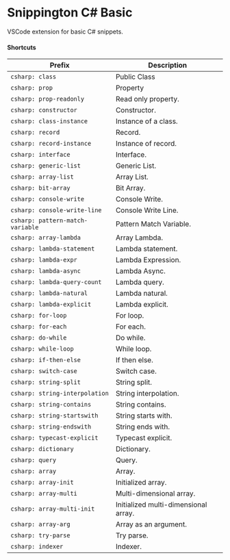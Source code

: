 # Snippington C# Basic
VSCode extension for basic C# snippets.

#### Shortcuts

| Prefix | Description |
| ------ | ------------ |
| `csharp: class` | Public Class |
| `csharp: prop` | Property |
| `csharp: prop-readonly` | Read only property. |
| `csharp: constructor` | Constructor. |
| `csharp: class-instance` | Instance of a class. |
| `csharp: record` | Record. |
| `csharp: record-instance` | Instance of record. |
| `csharp: interface` | Interface. |
| `csharp: generic-list` | Generic List. |
| `csharp: array-list` | Array List. |
| `csharp: bit-array` | Bit Array. |
| `csharp: console-write` | Console Write. |
| `csharp: console-write-line` | Console Write Line. |
| `csharp: pattern-match-variable` | Pattern Match Variable. |
| `csharp: array-lambda` | Array Lambda. |
| `csharp: lambda-statement` | Lambda statement. |
| `csharp: lambda-expr` | Lambda Expression. |
| `csharp: lambda-async` | Lambda Async. |
| `csharp: lambda-query-count` | Lambda query. |
| `csharp: lambda-natural` | Lambda natural. |
| `csharp: lambda-explicit` | Lambda explicit. |
| `csharp: for-loop` | For loop. |
| `csharp: for-each` | For each. |
| `csharp: do-while` | Do while. |
| `csharp: while-loop` | While loop. |
| `csharp: if-then-else` | If then else. |
| `csharp: switch-case` | Switch case. |
| `csharp: string-split` | String split. |
| `csharp: string-interpolation` | String interpolation. |
| `csharp: string-contains` | String contains. |
| `csharp: string-startswith` | String starts with. |
| `csharp: string-endswith` | String ends with. |
| `csharp: typecast-explicit` | Typecast explicit. |
| `csharp: dictionary` | Dictionary. |
| `csharp: query` | Query. |
| `csharp: array` | Array. |
| `csharp: array-init` | Initialized array. |
| `csharp: array-multi` | Multi-dimensional array. |
| `csharp: array-multi-init` | Initialized multi-dimensional array. |
| `csharp: array-arg` | Array as an argument. |
| `csharp: try-parse` | Try parse. |
| `csharp: indexer` | Indexer. |

